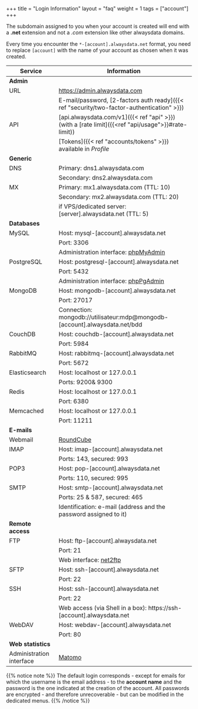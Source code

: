 +++
title = "Login Information"
layout = "faq"
weight = 1
tags = ["account"]
+++

The subdomain assigned to you when your account is created will end with a **.net** extension and not a _.com_ extension like other alwaysdata domains.

Every time you encounter the `*-[account].alwaysdata.net` format, you
need to replace `[account]` with the name of your account as chosen when
it was created.

| Service                  | Information                                                                                        |
| ------------------------ | -------------------------------------------------------------------------------------------------- |
| **Admin**                |                                                                                                    |
| URL                      | https://admin.alwaysdata.com                                                                       |
|                          | E-mail/password, [2-factors auth ready]({{< ref "security/two-factor-authentication" >}})          |
| API                      | [api.alwaysdata.com/v1]({{< ref "api" >}}) (with a [rate limit]({{<ref "api/usage">}}#rate-limit)) |
|                          | [Tokens]({{< ref "accounts/tokens" >}}) available in *Profile*                                     |
| **Generic**              |                                                                                                    |
| DNS                      | Primary: dns1.alwaysdata.com                                                                       |
|                          | Secondary: dns2.alwaysdata.com                                                                     |
| MX                       | Primary: mx1.alwaysdata.com (TTL: 10)                                                              |
|                          | Secondary: mx2.alwaysdata.com (TTL: 20)                                                            |
|                          | if VPS/dedicated server: [server].alwaysdata.net (TTL: 5)                                          |
| **Databases**            |                                                                                                    |
| MySQL                    | Host: mysql-[account].alwaysdata.net                                                               |
|                          | Port: 3306                                                                                         |
|                          | Administration interface: [phpMyAdmin](https://phpmyadmin.alwaysdata.com)                          |
| PostgreSQL               | Host: postgresql-[account].alwaysdata.net                                                          |
|                          | Port: 5432                                                                                         |
|                          | Administration interface: [phpPgAdmin](https://phppgadmin.alwaysdata.com)                          |
| MongoDB                  | Host: mongodb-[account].alwaysdata.net                                                             |
|                          | Port: 27017                                                                                        |
|                          | Connection: mongodb://utilisateur:mdp@mongodb-[account].alwaysdata.net/bdd                         |
| CouchDB                  | Host: couchdb-[account].alwaysdata.net                                                             |
|                          | Port: 5984                                                                                         |
| RabbitMQ                 | Host: rabbitmq-[account].alwaysdata.net                                                            |
|                          | Port: 5672                                                                                         |
| Elasticsearch            | Host: localhost or 127.0.0.1                                                                       |
|                          | Ports: 9200& 9300                                                                                  |
| Redis                    | Host: localhost or 127.0.0.1                                                                       |
|                          | Port: 6380                                                                                         |
| Memcached                | Host: localhost or 127.0.0.1                                                                       |
|                          | Port: 11211                                                                                        |
| **E-mails**              |                                                                                                    |
| Webmail                  | [RoundCube](https://webmail.alwaysdata.com)                                                        |
| IMAP                     | Host: imap-[account].alwaysdata.net                                                                |
|                          | Ports: 143, secured: 993                                                                           |
| POP3                     | Host: pop-[account].alwaysdata.net                                                                 |
|                          | Ports: 110, secured: 995                                                                           |
| SMTP                     | Host: smtp-[account].alwaysdata.net                                                                |
|                          | Ports: 25 & 587, secured: 465                                                                      |
|                          | Identification: e-mail (address and the password assigned to it)                                   |
| **Remote access**        |                                                                                                    |
| FTP                      | Host: ftp-[account].alwaysdata.net                                                                 |
|                          | Port: 21                                                                                           |
|                          | Web interface: [net2ftp](https://net2ftp.alwaysdata.com/)                                          |
| SFTP                     | Host: ssh-[account].alwaysdata.net                                                                 |
|                          | Port: 22                                                                                           |
| SSH                      | Host: ssh-[account].alwaysdata.net                                                                 |
|                          | Port: 22                                                                                           |
|                          | Web access (via Shell in a box): https://ssh-[account].alwaysdata.net                              |
| WebDAV                   | Host: webdav-[account].alwaysdata.net                                                              |
|                          | Port: 80                                                                                           |
| **Web statistics**       |                                                                                                    |
| Administration interface | [Matomo](https://analytics.alwaysdata.com)                                                         |

{{% notice note %}}
The default login corresponds - except for emails for which the username is the email address - to the **account name** and the password is the one indicated at the creation of the account. All passwords are encrypted - and therefore unrecoverable - but can be modified in the dedicated menus.
{{% /notice %}}
